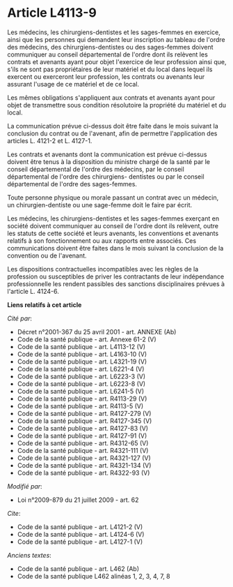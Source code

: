 # Article L4113-9

Les médecins, les chirurgiens-dentistes et les sages-femmes en exercice, ainsi que les personnes qui demandent leur
inscription au tableau de l'ordre des médecins, des chirurgiens-dentistes ou des sages-femmes doivent communiquer au conseil
départemental de l'ordre dont ils relèvent les contrats et avenants ayant pour objet l'exercice de leur profession ainsi que,
s'ils ne sont pas propriétaires de leur matériel et du local dans lequel ils exercent ou exerceront leur profession, les
contrats ou avenants leur assurant l'usage de ce matériel et de ce local. 

Les mêmes obligations s'appliquent aux contrats et avenants ayant pour objet de transmettre sous condition résolutoire la
propriété du matériel et du local. 

La communication prévue ci-dessus doit être faite dans le mois suivant la conclusion du contrat ou de l'avenant, afin de
permettre l'application des articles L. 4121-2 et L. 4127-1. 

Les contrats et avenants dont la communication est prévue ci-dessus doivent être tenus à la disposition du ministre chargé de
la santé par le conseil départemental de l'ordre des médecins, par le conseil départemental de l'ordre des chirurgiens-
dentistes ou par le conseil départemental de l'ordre des sages-femmes. 

Toute personne physique ou morale passant un contrat avec un médecin, un chirurgien-dentiste ou une sage-femme doit le faire
par écrit. 

Les médecins, les chirurgiens-dentistes et les sages-femmes exerçant en société doivent communiquer au conseil de l'ordre
dont ils relèvent, outre les statuts de cette société et leurs avenants, les conventions et avenants relatifs à son
fonctionnement ou aux rapports entre associés. Ces communications doivent être faites dans le mois suivant la conclusion de
la convention ou de l'avenant. 

Les dispositions contractuelles incompatibles avec les règles de la profession ou susceptibles de priver les contractants de
leur indépendance professionnelle les rendent passibles des sanctions disciplinaires prévues à l'article L. 4124-6.

**Liens relatifs à cet article**

_Cité par_:

  - Décret n°2001-367 du 25 avril 2001 - art. ANNEXE (Ab)
  - Code de la santé publique - art. Annexe 61-2 (V)
  - Code de la santé publique - art. L4113-12 (V)
  - Code de la santé publique - art. L4163-10 (V)
  - Code de la santé publique - art. L4321-19 (V)
  - Code de la santé publique - art. L6221-4 (V)
  - Code de la santé publique - art. L6223-3 (V)
  - Code de la santé publique - art. L6223-8 (V)
  - Code de la santé publique - art. L6241-5 (V)
  - Code de la santé publique - art. R4113-29 (V)
  - Code de la santé publique - art. R4113-5 (V)
  - Code de la santé publique - art. R4127-279 (V)
  - Code de la santé publique - art. R4127-345 (V)
  - Code de la santé publique - art. R4127-83 (V)
  - Code de la santé publique - art. R4127-91 (V)
  - Code de la santé publique - art. R4312-65 (V)
  - Code de la santé publique - art. R4321-111 (V)
  - Code de la santé publique - art. R4321-127 (V)
  - Code de la santé publique - art. R4321-134 (V)
  - Code de la santé publique - art. R4322-93 (V)

_Modifié par_:

  - Loi n°2009-879 du 21 juillet 2009 - art. 62

_Cite_:

  - Code de la santé publique - art. L4121-2 (V)
  - Code de la santé publique - art. L4124-6 (V)
  - Code de la santé publique - art. L4127-1 (V)

_Anciens textes_:

  - Code de la santé publique - art. L462 (Ab)
  - Code de la santé publique L462 alinéas 1, 2, 3, 4, 7, 8
